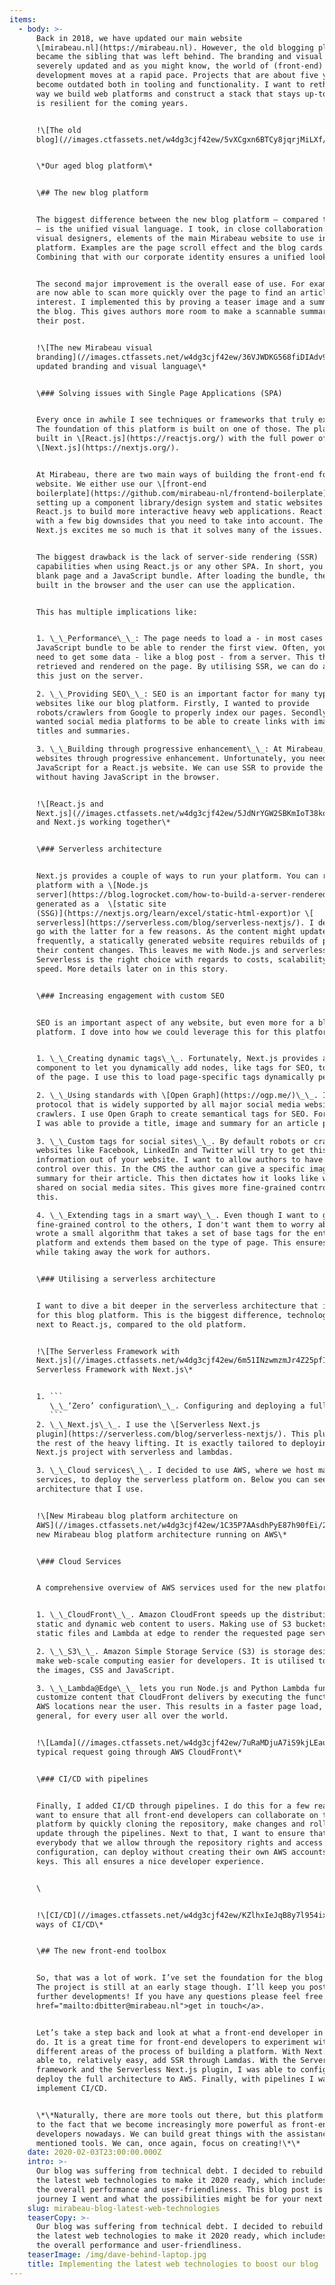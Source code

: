 ```yaml
---
items:
  - body: >-
      Back in 2018, we have updated our main website
      \[mirabeau.nl](https://mirabeau.nl). However, the old blogging platform
      became the sibling that was left behind. The branding and visual style got
      severely updated and as you might know, the world of (front-end)
      development moves at a rapid pace. Projects that are about five years old
      become outdated both in tooling and functionality. I want to rethink the
      way we build web platforms and construct a stack that stays up-to-date and
      is resilient for the coming years.


      !\[The old
      blog](//images.ctfassets.net/w4dg3cjf42ew/5vXCgxn6BTCy8jqrjMiLXf/2db1ca51a38df55e69951346ab28abbc/49D97C22-25AD-4F85-862D-E6C93A006EE6-min.png)


      \*Our aged blog platform\*


      \## The new blog platform


      The biggest difference between the new blog platform – compared to the old
      – is the unified visual language. I took, in close collaboration with our
      visual designers, elements of the main Mirabeau website to use in our
      platform. Examples are the page scroll effect and the blog cards.
      Combining that with our corporate identity ensures a unified look & feel.


      The second major improvement is the overall ease of use. For example, you
      are now able to scan more quickly over the page to find an article of your
      interest. I implemented this by proving a teaser image and a summary of
      the blog. This gives authors more room to make a scannable summary of
      their post.


      !\[The new Mirabeau visual
      branding](//images.ctfassets.net/w4dg3cjf42ew/36VJWDKG568fiDIAdv9Gpg/39118b835a3f11b5d59c8bcde0ee8d66/B323160D-6A46-4AD2-A48C-1FEF85BBF506-min.png)\*Our
      updated branding and visual language\*


      \### Solving issues with Single Page Applications (SPA)


      Every once in awhile I see techniques or frameworks that truly excite me.
      The foundation of this platform is built on one of those. The platform is
      built in \[React.js](https://reactjs.org/) with the full power of
      \[Next.js](https://nextjs.org/).


      At Mirabeau, there are two main ways of building the front-end for a
      website. We either use our \[front-end
      boilerplate](https://github.com/mirabeau-nl/frontend-boilerplate) for
      setting up a component library/design system and static websites or we use
      React.js to build more interactive heavy web applications. React.js comes
      with a few big downsides that you need to take into account. The reason
      Next.js excites me so much is that it solves many of the issues.


      The biggest drawback is the lack of server-side rendering (SSR)
      capabilities when using React.js or any other SPA. In short, you load a
      blank page and a JavaScript bundle. After loading the bundle, the page is
      built in the browser and the user can use the application.


      This has multiple implications like:


      1. \_\_Performance\_\_: The page needs to load a - in most cases large -
      JavaScript bundle to be able to render the first view. Often, you then
      need to get some data - like a blog post - from a server. This then gets
      retrieved and rendered on the page. By utilising SSR, we can do all of
      this just on the server.

      2. \_\_Providing SEO\_\_: SEO is an important factor for many types of
      websites like our blog platform. Firstly, I wanted to provide
      robots/crawlers from Google to properly index our pages. Secondly, I
      wanted social media platforms to be able to create links with images,
      titles and summaries.

      3. \_\_Building through progressive enhancement\_\_: At Mirabeau, we build
      websites through progressive enhancement. Unfortunately, you need
      JavaScript for a React.js website. We can use SSR to provide the platform
      without having JavaScript in the browser.


      !\[React.js and
      Next.js](//images.ctfassets.net/w4dg3cjf42ew/5JdNrYGW2SBKmIoT38kqz0/80b019ca3d6e00871b3603f842814b0c/CDFEF415-123A-4D0E-85AD-BB3B32A0B3A1-min.png)\*React.js
      and Next.js working together\*


      \### Serverless architecture


      Next.js provides a couple of ways to run your platform. You can run your
      platform with a \[Node.js
      server](https://blog.logrocket.com/how-to-build-a-server-rendered-react-app-with-next-express-d5a389e7ab2f/),
      generated as a  \[static site
      (SSG)](https://nextjs.org/learn/excel/static-html-export)or \[
      serverless](https://serverless.com/blog/serverless-nextjs/). I decided to
      go with the latter for a few reasons. As the content might update
      frequently, a statically generated website requires rebuilds of pages when
      their content changes. This leaves me with Node.js and serverless.
      Serverless is the right choice with regards to costs, scalability and
      speed. More details later on in this story.


      \### Increasing engagement with custom SEO


      SEO is an important aspect of any website, but even more for a blog
      platform. I dove into how we could leverage this for this platform.


      1. \_\_Creating dynamic tags\_\_. Fortunately, Next.js provides a Head
      component to let you dynamically add nodes, like tags for SEO, to the head
      of the page. I use this to load page-specific tags dynamically per page.

      2. \_\_Using standards with \[Open Graph](https://ogp.me/)\_\_. It’s a
      protocol that is widely supported by all major social media websites and
      crawlers. I use Open Graph to create semantical tags for SEO. For example,
      I was able to provide a title, image and summary for an article page.

      3. \_\_Custom tags for social sites\_\_. By default robots or crawlers of
      websites like Facebook, LinkedIn and Twitter will try to get this
      information out of your website. I want to allow authors to have full
      control over this. In the CMS the author can give a specific image and
      summary for their article. This then dictates how it looks like when
      shared on social media sites. This gives more fine-grained control over
      this.

      4. \_\_Extending tags in a smart way\_\_. Even though I want to give this
      fine-grained control to the others, I don't want them to worry about it. I
      wrote a small algorithm that takes a set of base tags for the entire blog
      platform and extends them based on the type of page. This ensures good SEO
      while taking away the work for authors.


      \### Utilising a serverless architecture


      I want to dive a bit deeper in the serverless architecture that is used
      for this blog platform. This is the biggest difference, technology-wise
      next to React.js, compared to the old platform.


      !\[The Serverless Framework with
      Next.js](//images.ctfassets.net/w4dg3cjf42ew/6m51INzwmzmJr4Z25pfInu/52550162034fa24e94687be53e931e2c/serverless_nextjs_blog_header-min.png)\*The
      Serverless Framework with Next.js\*


      1. ```
         \_\_‘Zero’ configuration\_\_. Configuring and deploying a fully serverless architecture can become quite difficult. For this reason, I decide to make use of the \[Serverless Framework](https://serverless.com/). This allows me to get up and running relatively quickly. It simplified the configuration and deployment aspect.
         ```
      2. \_\_Next.js\_\_. I use the \[Serverless Next.js
      plugin](https://serverless.com/blog/serverless-nextjs/). This plugin takes
      the rest of the heavy lifting. It is exactly tailored to deploying a
      Next.js project with serverless and lambdas.

      3. \_\_Cloud services\_\_. I decided to use AWS, where we host many
      services, to deploy the serverless platform on. Below you can see the
      architecture that I use.


      !\[New Mirabeau blog platform architecture on
      AWS](//images.ctfassets.net/w4dg3cjf42ew/1C35P7AAsdhPyE87h90fEi/269e6dc99c0c03cc79adbed078f7e240/serverless_nextjs_lambda_edge_aws_architecture-min.png)\*The
      new Mirabeau blog platform architecture running on AWS\*


      \### Cloud Services


      A comprehensive overview of AWS services used for the new platform:


      1. \_\_CloudFront\_\_. Amazon CloudFront speeds up the distribution of
      static and dynamic web content to users. Making use of S3 buckets for
      static files and Lambda at edge to render the requested page server-side.

      2. \_\_S3\_\_. Amazon Simple Storage Service (S3) is storage designed to
      make web-scale computing easier for developers. It is utilised to serve
      the images, CSS and JavaScript.

      3. \_\_Lambda@Edge\_\_ lets you run Node.js and Python Lambda functions to
      customize content that CloudFront delivers by executing the functions in
      AWS locations near the user. This results in a faster page load, in
      general, for every user all over the world.


      !\[Lamda](//images.ctfassets.net/w4dg3cjf42ew/7uRaMDjuA7iS9kjLEau6Bm/48ef2eb84b38b9fc1314b427a523713d/cloudfront-events-that-trigger-lambda-functions-min.png)\*A
      typical request going through AWS CloudFront\*


      \### CI/CD with pipelines


      Finally, I added CI/CD through pipelines. I do this for a few reasons. I
      want to ensure that all front-end developers can collaborate on this
      platform by quickly cloning the repository, make changes and roll out an
      update through the pipelines. Next to that, I want to ensure that
      everybody that we allow through the repository rights and access
      configuration, can deploy without creating their own AWS accounts and
      keys. This all ensures a nice developer experience.


      \


      !\[CI/CD](//images.ctfassets.net/w4dg3cjf42ew/KZlhxIeJqB8y7l954ixcm/04acb40e87638f9dbfed747370ba32aa/diagram-cicd-horizontal-85f50f218b3ff47fd993ab5529b85f0147901b20f18b972fdc48504e4bc3110e-min.png)\*Two
      ways of CI/CD\*


      \## The new front-end toolbox


      So, that was a lot of work. I’ve set the foundation for the blog platform.
      The project is still at an early stage though. I’ll keep you posted about
      further developments! If you have any questions please feel free to <a
      href="mailto:dbitter@mirabeau.nl">get in touch</a>.


      Let’s take a step back and look at what a front-end developer in 2020 can
      do. It is a great time for front-end developers to experiment with
      different areas of the process of building a platform. With Next.js I was
      able to, relatively easy, add SSR through Lamdas. With the Serverless
      framework and the Serverless Next.js plugin, I was able to configure and
      deploy the full architecture to AWS. Finally, with pipelines I was able to
      implement CI/CD.


      \*\*Naturally, there are more tools out there, but this platform attests
      to the fact that we become increasingly more powerful as front-end
      developers nowadays. We can build great things with the assistance of the
      mentioned tools. We can, once again, focus on creating!\*\*
    date: 2020-02-03T23:00:00.000Z
    intro: >-
      Our blog was suffering from technical debt. I decided to rebuild it using
      the latest web technologies to make it 2020 ready, which includes boosting
      the overall performance and user-friendliness. This blog post is about the
      journey I went and what the possibilities might be for your next platform.
    slug: mirabeau-blog-latest-web-technologies
    teaserCopy: >-
      Our blog was suffering from technical debt. I decided to rebuild it using
      the latest web technologies to make it 2020 ready, which includes boosting
      the overall performance and user-friendliness.
    teaserImage: /img/dave-behind-laptop.jpg
    title: Implementing the latest web technologies to boost our blog
---
```

